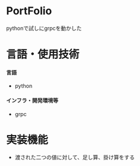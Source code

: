 # PortFolio
pythonで試しにgrpcを動かした

# 言語・使用技術
#### 言語
- python

#### インフラ・開発環境等
- grpc

# 実装機能
- 渡された二つの値に対して、足し算、掛け算をする
